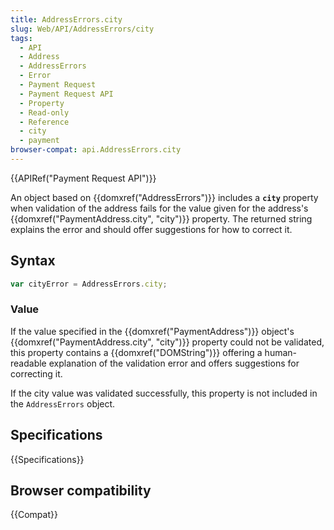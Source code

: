 ```yaml
---
title: AddressErrors.city
slug: Web/API/AddressErrors/city
tags:
  - API
  - Address
  - AddressErrors
  - Error
  - Payment Request
  - Payment Request API
  - Property
  - Read-only
  - Reference
  - city
  - payment
browser-compat: api.AddressErrors.city
---
```

{{APIRef("Payment Request API")}}

An object based on {{domxref("AddressErrors")}} includes a **`city`** property when validation of the address fails for the value given for the address's {{domxref("PaymentAddress.city", "city")}} property. The returned string explains the error and should offer suggestions for how to correct it.

## Syntax

```js
var cityError = AddressErrors.city;
```

### Value

If the value specified in the {{domxref("PaymentAddress")}} object's {{domxref("PaymentAddress.city", "city")}} property could not be validated, this property contains a {{domxref("DOMString")}} offering a human-readable explanation of the validation error and offers suggestions for correcting it.

If the city value was validated successfully, this property is not included in the `AddressErrors` object.

## Specifications

{{Specifications}}

## Browser compatibility

{{Compat}}
